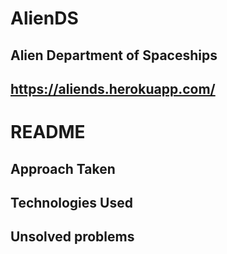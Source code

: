 # AlienDS
## Alien Department of Spaceships
## https://aliends.herokuapp.com/

# README

## Approach Taken ##
## Technologies Used ##
## Unsolved problems ##
